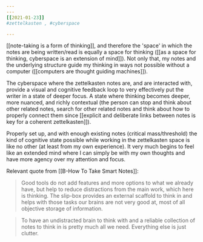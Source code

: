```yaml
---
---
[[2021-01-23]]
#zettelkasten , #cyberspace 

---
```

[[note-taking is a form of thinking]], and therefore the 'space' in which the notes are being written/read is equally a space for thinking ([[as a space for thinking, cyberspace is an extension of mind]]). Not only that, my notes and the underlying structure guide my thinking in ways not possible without a computer ([[computers are thought guiding machines]]).

The cyberspace where the zettelkasten notes are, and are interacted with, provide a visual and cognitive feedback loop to very effectively put the writer in a state of deeper focus. A state where thinking becomes deeper, more nuanced, and richly contextual (the person can stop and think about other related notes, search for other related notes and think about how to properly connect them since [[explicit and deliberate links between notes is key for a coherent zettelkasten]]).

Properly set up, and with enough existing notes (critical mass/threshold) the kind of cognitive state possible while working in the zettelkasten space is like no other (at least from my own experience). It very much begins to feel like an extended mind where I can simply be with my own thoughts and have more agency over my attention and focus.

Relevant quote from [[B-How To Take Smart Notes]]:
> Good tools do not add features and more options to what we already have, but help to reduce distractions from the main work, which here is thinking. The slip-box provides an external scaffold to think in and helps with those tasks our brains are not very good at, most of all objective storage of information.

> To have an undistracted brain to think with and a reliable collection of notes to think in is pretty much all we need. Everything else is just clutter.